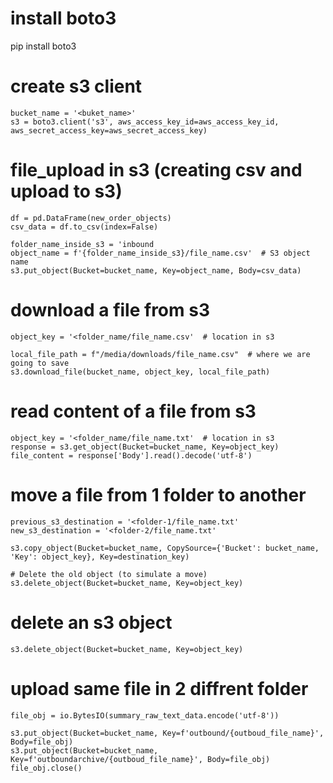 # install boto3
pip install boto3

# create s3 client
    bucket_name = '<buket_name>'
    s3 = boto3.client('s3', aws_access_key_id=aws_access_key_id, aws_secret_access_key=aws_secret_access_key)

# file_upload in s3 (creating csv and upload to s3)
    df = pd.DataFrame(new_order_objects)
    csv_data = df.to_csv(index=False)

    folder_name_inside_s3 = 'inbound
    object_name = f'{folder_name_inside_s3}/file_name.csv'  # S3 object name
    s3.put_object(Bucket=bucket_name, Key=object_name, Body=csv_data)

# download a file from s3
    object_key = '<folder_name/file_name.csv'  # location in s3

    local_file_path = f"/media/downloads/file_name.csv"  # where we are going to save
    s3.download_file(bucket_name, object_key, local_file_path)

# read content of a file from s3
    object_key = '<folder_name/file_name.txt'  # location in s3
    response = s3.get_object(Bucket=bucket_name, Key=object_key)
    file_content = response['Body'].read().decode('utf-8')

# move a file from 1 folder to another

    previous_s3_destination = '<folder-1/file_name.txt'
    new_s3_destination = '<folder-2/file_name.txt'

    s3.copy_object(Bucket=bucket_name, CopySource={'Bucket': bucket_name, 'Key': object_key}, Key=destination_key)

    # Delete the old object (to simulate a move)
    s3.delete_object(Bucket=bucket_name, Key=object_key)

# delete an s3 object
    s3.delete_object(Bucket=bucket_name, Key=object_key)

# upload same file in 2 diffrent folder
    file_obj = io.BytesIO(summary_raw_text_data.encode('utf-8'))

    s3.put_object(Bucket=bucket_name, Key=f'outbound/{outboud_file_name}', Body=file_obj)
    s3.put_object(Bucket=bucket_name, Key=f'outboundarchive/{outboud_file_name}', Body=file_obj)
    file_obj.close()